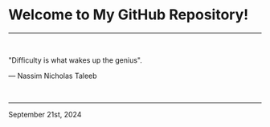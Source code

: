 # Welcome to My GitHub Repository!

---

<br>

"Difficulty is what wakes up the genius"\.

― Nassim Nicholas Taleeb
 
</br>

---
September 21st, 2024
